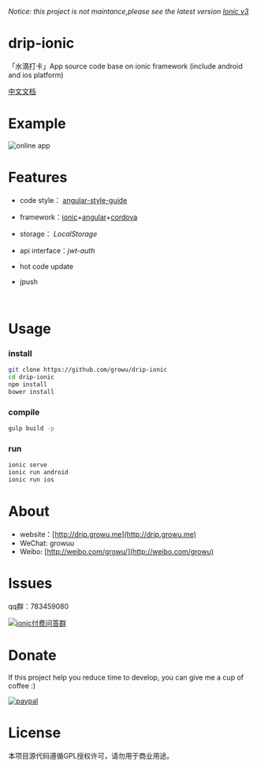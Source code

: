 
*Notice: this project is not maintance,please see the latest version [Ionic v3](https://github.com/growu/drip-ionic3)*



# drip-ionic

「水滴打卡」App source code base on ionic framework (include android and ios platform)

[中文文档](README.md)



# Example

![online app](http://drip.growu.me/img/qrcode.png)



# Features

* code style： [angular-style-guide](https://github.com/johnpapa/angular-styleguide)

* framework：[ionic](http://ionicframework.com/)+[angular](https://github.com/angular/angular)+[cordova](https://cordova.apache.org/)

* storage： *LocalStorage*

* api interface：*jwt-auth*

* hot code update

* jpush

  ​



# Usage

### install

```bash
git clone https://github.com/growu/drip-ionic
cd drip-ionic
npm install
bower install
```

### compile

```bash
gulp build -p
```

### run

```bash
ionic serve
ionic run android
ionic run ios
```



# About

- website：[http://drip.growu.me](http://drip.growu.me)
- WeChat: growuu
- Weibo: [http://weibo.com/growu/](http://weibo.com/growu)




# Issues

qq群：783459080


[![ionic付费问答群](https://pub.idqqimg.com/wpa/images/group.png)](https://hang.qq.com/wpa/qunwpa?idkey=26fee235eae2460a35007c9790b5661b0a97033c948550fe06936a2cbbda009b)



# Donate

If this project help you reduce time to develop, you can give me a cup of coffee :)



[![paypal](https://img.shields.io/badge/Donate-PayPal-green.svg)](https://www.paypal.me/jasonz1987/6.66)




# License

本项目源代码遵循GPL授权许可，请勿用于商业用途。
